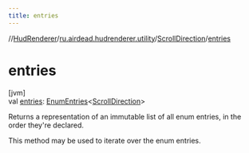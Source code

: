 ```yaml
---
title: entries
---
```

//[HudRenderer](../../../index.html)/[ru.airdead.hudrenderer.utility](../index.html)/[ScrollDirection](index.html)/[entries](entries.html)



# entries



[jvm]\
val [entries](entries.html): [EnumEntries](https://kotlinlang.org/api/latest/jvm/stdlib/kotlin.enums/-enum-entries/index.html)&lt;[ScrollDirection](index.html)&gt;



Returns a representation of an immutable list of all enum entries, in the order they're declared.



This method may be used to iterate over the enum entries.




